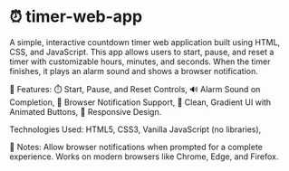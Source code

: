 # ⏰ timer-web-app
 

A simple, interactive countdown timer web application built using HTML, CSS, and JavaScript. This app allows users to start, pause, and reset a timer with customizable hours, minutes, and seconds. When the timer finishes, it plays an alarm sound and shows a browser notification.

🚀 Features:
  ⏱️ Start, Pause, and Reset Controls,
  🔊 Alarm Sound on Completion,
  🔔 Browser Notification Support,
  🎨 Clean, Gradient UI with Animated Buttons,
  📱 Responsive Design.

Technologies Used:
  HTML5,
  CSS3,
  Vanilla JavaScript (no libraries),


📢 Notes:
Allow browser notifications when prompted for a complete experience.
Works on modern browsers like Chrome, Edge, and Firefox.


